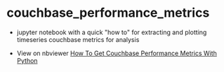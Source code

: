 # couchbase_performance_metrics

- jupyter notebook with a quick "how to" for extracting and plotting timeseries couchbase metrics for analysis 

- View on nbviewer [How To Get Couchbase Performance Metrics With Python](https://nbviewer.jupyter.org/github/sjdillon/couchbase_performance_metrics/blob/master/couchbase_performance_metrics.ipynb)
